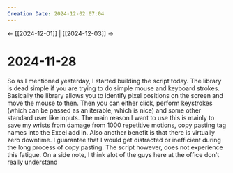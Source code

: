 ```yaml
---
Creation Date: 2024-12-02 07:04
---
```


<- [[2024-12-01]] | [[2024-12-03]]  ->

# 2024-11-28
So as I mentioned yesterday, I started building the script today. The library is dead simple if you are trying to do simple mouse and keyboard strokes. Basically the library allows you to identify pixel positions on the screen and move the mouse to then. Then you can either click, perform keystrokes (which can be passed as an iterable, which is nice) and some other standard user like inputs. The main reason I want to use this is mainly to save my wrists from damage from 1000 repetitive motions, copy pasting tag names into the Excel add in. Also another benefit is that there is virtually zero downtime. I guarantee that I would get distracted or inefficient during the long process of copy pasting. The script however, does not experience this fatigue. On a side note, I think alot of the guys here at the office don't really understand 